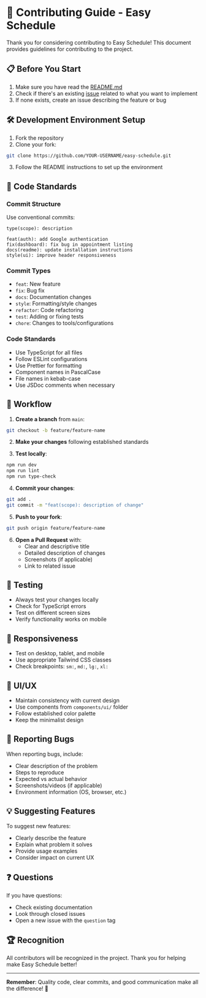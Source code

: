 # 🤝 Contributing Guide - Easy Schedule

Thank you for considering contributing to Easy Schedule! This document provides guidelines for contributing to the project.

## 📋 Before You Start

1. Make sure you have read the [README.md](README_EN.md)
2. Check if there's an existing [issue](https://github.com/your-username/easy-schedule/issues) related to what you want to implement
3. If none exists, create an issue describing the feature or bug

## 🛠️ Development Environment Setup

1. Fork the repository
2. Clone your fork:

```bash
git clone https://github.com/YOUR-USERNAME/easy-schedule.git
```

3. Follow the README instructions to set up the environment

## 📝 Code Standards

### Commit Structure

Use conventional commits:

```
type(scope): description

feat(auth): add Google authentication
fix(dashboard): fix bug in appointment listing
docs(readme): update installation instructions
style(ui): improve header responsiveness
```

### Commit Types

- `feat`: New feature
- `fix`: Bug fix
- `docs`: Documentation changes
- `style`: Formatting/style changes
- `refactor`: Code refactoring
- `test`: Adding or fixing tests
- `chore`: Changes to tools/configurations

### Code Standards

- Use TypeScript for all files
- Follow ESLint configurations
- Use Prettier for formatting
- Component names in PascalCase
- File names in kebab-case
- Use JSDoc comments when necessary

## 🔄 Workflow

1. **Create a branch** from `main`:

```bash
git checkout -b feature/feature-name
```

2. **Make your changes** following established standards

3. **Test locally**:

```bash
npm run dev
npm run lint
npm run type-check
```

4. **Commit your changes**:

```bash
git add .
git commit -m "feat(scope): description of change"
```

5. **Push to your fork**:

```bash
git push origin feature/feature-name
```

6. **Open a Pull Request** with:
   - Clear and descriptive title
   - Detailed description of changes
   - Screenshots (if applicable)
   - Link to related issue

## 🧪 Testing

- Always test your changes locally
- Check for TypeScript errors
- Test on different screen sizes
- Verify functionality works on mobile

## 📱 Responsiveness

- Test on desktop, tablet, and mobile
- Use appropriate Tailwind CSS classes
- Check breakpoints: `sm:`, `md:`, `lg:`, `xl:`

## 🎨 UI/UX

- Maintain consistency with current design
- Use components from `components/ui/` folder
- Follow established color palette
- Keep the minimalist design

## 🐛 Reporting Bugs

When reporting bugs, include:

- Clear description of the problem
- Steps to reproduce
- Expected vs actual behavior
- Screenshots/videos (if applicable)
- Environment information (OS, browser, etc.)

## 💡 Suggesting Features

To suggest new features:

- Clearly describe the feature
- Explain what problem it solves
- Provide usage examples
- Consider impact on current UX

## ❓ Questions

If you have questions:

- Check existing documentation
- Look through closed issues
- Open a new issue with the `question` tag

## 🏆 Recognition

All contributors will be recognized in the project. Thank you for helping make Easy Schedule better!

---

**Remember**: Quality code, clear commits, and good communication make all the difference! 🚀
